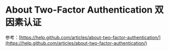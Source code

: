 About Two-Factor Authentication 双因素认证
===========

 

参考：[https://help.github.com/articles/about-two-factor-authentication/](https://help.github.com/articles/about-two-factor-authentication/)
